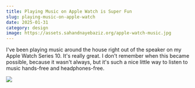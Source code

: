 ```yaml
---
title: Playing Music on Apple Watch is Super Fun
slug: playing-music-on-apple-watch
date: 2025-01-31
category: design
image: https://assets.sahandnayebaziz.org/apple-watch-music.jpg
---
```


I've been playing music around the house right out of the speaker on my Apple Watch Series 10. It's really great. I don't remember when this became possible, because it wasn't always, but it's such a nice little way to listen to music hands-free and headphones-free.

![](https://assets.sahandnayebaziz.org/apple-watch-music.jpg)
